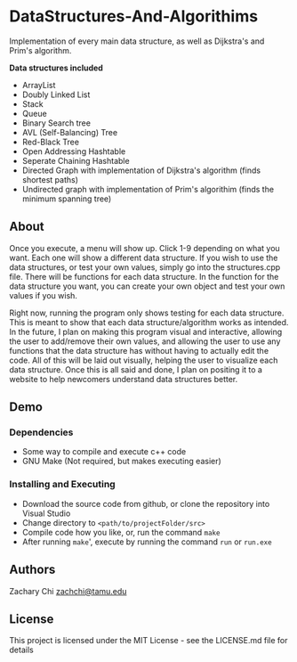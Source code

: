 # DataStructures-And-Algorithims
Implementation of every main data structure, as well as Dijkstra's and Prim's algorithm.

**Data structures included**
* ArrayList
* Doubly Linked List
* Stack
* Queue
* Binary Search tree
* AVL (Self-Balancing) Tree
* Red-Black Tree
* Open Addressing Hashtable
* Seperate Chaining Hashtable
* Directed Graph with implementation of Dijkstra's algorithm (finds shortest paths)
* Undirected graph with implementation of Prim's algorithim (finds the minimum spanning tree)

## About

Once you execute, a menu will show up. Click 1-9 depending on what you want. Each one will show a different data structure. If you wish to use the data structures, or test your own values, simply go into the structures.cpp file. There will be functions for each data structure. In the function for the data structure you want, you can create your own object and test your own values if you wish. 

Right now, running the program only shows testing for each data structure. This is meant to show that each data structure/algorithm works as intended. In the future, I plan on making this program visual and interactive, allowing the user to add/remove their own values, and allowing the user to use any functions that the data structure has without having to actually edit the code. All of this will be laid out visually, helping the user to visualize each data structure. Once this is all said and done, I plan on positing it to a website to help newcomers understand data structures better.

## Demo


### Dependencies

* Some way to compile and execute c++ code
* GNU Make (Not required, but makes executing easier)

### Installing and Executing

* Download the source code from github, or clone the repository into Visual Studio
* Change directory to `<path/to/projectFolder/src>`
* Compile code how you like, or, run the command `make`
* After running `make`', execute by running the command `run` or `run.exe`

## Authors

Zachary Chi
zachchi@tamu.edu

## License

This project is licensed under the MIT License - see the LICENSE.md file for details
